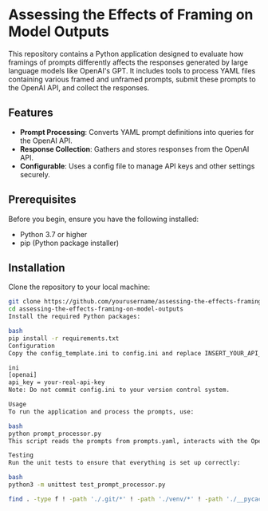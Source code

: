 # Assessing the Effects of Framing on Model Outputs

This repository contains a Python application designed to evaluate how framings of prompts differently affects the responses generated by large language models like OpenAI's GPT. It includes tools to process YAML files containing various framed and unframed prompts, submit these prompts to the OpenAI API, and collect the responses.

## Features

- **Prompt Processing**: Converts YAML prompt definitions into queries for the OpenAI API.
- **Response Collection**: Gathers and stores responses from the OpenAI API.
- **Configurable**: Uses a config file to manage API keys and other settings securely.

## Prerequisites

Before you begin, ensure you have the following installed:
- Python 3.7 or higher
- pip (Python package installer)

## Installation

Clone the repository to your local machine:

```bash
git clone https://github.com/yourusername/assessing-the-effects-framing-on-model-outputs.git
cd assessing-the-effects-framing-on-model-outputs
Install the required Python packages:

bash
pip install -r requirements.txt
Configuration
Copy the config_template.ini to config.ini and replace INSERT_YOUR_API_KEY_HERE with your actual OpenAI API key:

ini
[openai]
api_key = your-real-api-key
Note: Do not commit config.ini to your version control system.

Usage
To run the application and process the prompts, use:

bash
python prompt_processor.py
This script reads the prompts from prompts.yaml, interacts with the OpenAI API, and stores the responses in output_responses.json.

Testing
Run the unit tests to ensure that everything is set up correctly:

bash
python3 -m unittest test_prompt_processor.py

find . -type f ! -path './.git/*' ! -path './venv/*' ! -path './__pycache__/*' -exec echo {} \; -exec cat {} \;

